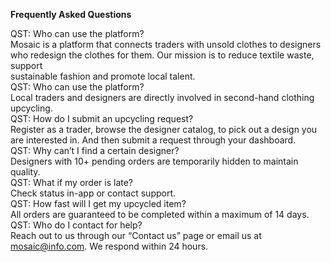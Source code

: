 **Frequently Asked Questions**

QST: Who can use the platform?<br>
Mosaic is a platform that connects traders with unsold clothes to designers who redesign the clothes for them. Our mission is to reduce textile waste, support<br> sustainable fashion and promote local talent.<br>
QST: Who can use the platform?<br>
Local traders and designers are directly involved in second-hand clothing upcycling.<br> 
QST: How do I submit an upcycling request?<br>
Register as a trader, browse the designer catalog, to pick out a design you are interested in. And then submit a request through your dashboard.<br>
QST: Why can’t I find a certain designer?<br>
Designers with 10+ pending orders are temporarily hidden to maintain quality.<br>
QST: What if my order is late?<br>
Check status in-app or contact support.<br>
QST: How fast will I get my upcycled item?<br>
All orders are guaranteed to be completed within a maximum of 14 days.<br>
QST: Who do I contact for help?<br>
Reach out to us through our “Contact us” page or email us at mosaic@info.com. We respond within 24 hours. 
